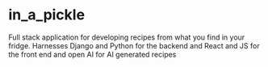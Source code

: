 # in_a_pickle
Full stack application for developing recipes from what you find in your fridge. Harnesses Django and Python for the backend and React and JS for the front end and open AI for AI generated recipes
